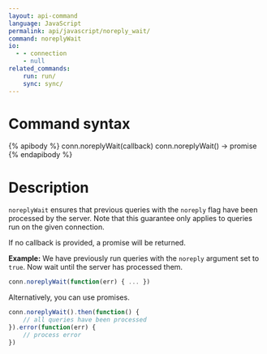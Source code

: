 ```yaml
---
layout: api-command 
language: JavaScript
permalink: api/javascript/noreply_wait/
command: noreplyWait
io:
  - - connection
    - null
related_commands:
    run: run/
    sync: sync/
---
```


# Command syntax #

{% apibody %}
conn.noreplyWait(callback)
conn.noreplyWait() &rarr; promise
{% endapibody %}

# Description #

`noreplyWait` ensures that previous queries with the `noreply` flag have been processed by the server. Note that this guarantee only applies to queries run on the given connection.

If no callback is provided, a promise will be returned.

<!-- break -->

__Example:__ We have previously run queries with the `noreply` argument set to `true`. Now
wait until the server has processed them.

```javascript
conn.noreplyWait(function(err) { ... })
```

<!-- stop -->

Alternatively, you can use promises.

```javascript
conn.noreplyWait().then(function() {
    // all queries have been processed
}).error(function(err) {
    // process error
})
```

